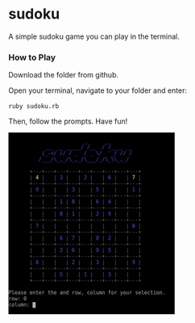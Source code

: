 # sudoku

A simple sudoku game you can play in the terminal.

### How to Play

Download the folder from github.

Open your terminal, navigate to your folder and enter:
```
ruby sudoku.rb
```
Then, follow the prompts. Have fun!



![](sudoku.gif)
